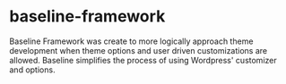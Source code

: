 # baseline-framework
Baseline Framework was create to more logically approach theme development when theme options and user driven customizations are allowed. Baseline simplifies the process of using Wordpress' customizer and options.
